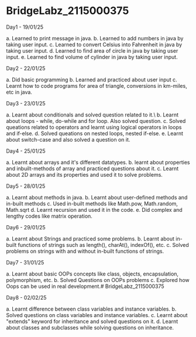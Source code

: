 # BridgeLabz_2115000375
Day1 - 19/01/25

a. Learned to print message in java.
b. Learned to add numbers in java by taking user input.
c. Learned to convert Celsius into Fahrenheit in java by taking user input.
d. Learned to find area of circle in java by taking user input.
e. Learned to find volume of cylinder in java by taking user input.

Day2 - 22/01/25

a. Did basic programming
b. Learned and practiced about user input
c. Learnt how to code programs for area of triangle, conversions in km-miles, etc in java.

Day3 - 23/01/25

a. Learnt about conditionals and solved question related to it.\ b. Learnt about loops - while, do-while and for loop. Also solved question.
c. Solved queations related to operators and learnt using logical operators in loops and if-else.
d. Solved queations on nested loops, nested if-else.
e. Learnt about switch-case and also solved a question on it.

Day4 - 25/01/25

a. Learnt about arrays and it's different datatypes.
b. learnt about properties and inbuilt-methods of array and practiced questions about it.
c. Learnt about 2D arrays and its properties and used it to solve problems.

Day5 - 28/01/25

a. Learnt about methods in java.
b. Learnt about user-defined methods and in-built methods
c. Used in-built methods like Math.pow, Math.random, Math.sqrt
d. Learnt recursion and used it in the code.
e. Did complex and lengthy codes like matrix operation.

Day6 - 29/01/25

a. Learnt about Strings and practiced some problems.
b. Learnt about in-built functions of strings such as length(), charAt(), indexOf(), etc.
c. Solved problems on strings with and without in-built functions of strings.

Day7 - 31/01/25

a. Learnt about basic OOPs concepts like class, objects, encapsulation, polymorphism, etc.
b. Solved Questions on OOPs problems
c. Explored how Oops can be used in real development.# BridgeLabz_2115000375

Day8 - 02/02/25

a. Learnt difference between class variables and instance variables.
b. Solved questions on class variables and instance variables.
c. Learnt about "extends" keyword for inheritance and solved questions on it.
d. Learnt about classes and subclasses while solving questions on inheritance.

